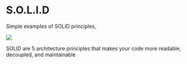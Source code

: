 # S.O.L.I.D

Simple examples of SOLID principles,

<img src="https://miro.medium.com/max/700/1*DOFGaQhleVE8B77txLhM8A.jpeg">

SOLID are 5 architecture principles that makes your code more readable, decoupled, and maintainable
